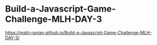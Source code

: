 # Build-a-Javascript-Game-Challenge-MLH-DAY-3

https://mahi-ranjan.github.io/Build-a-Javascript-Game-Challenge-MLH-DAY-3/
